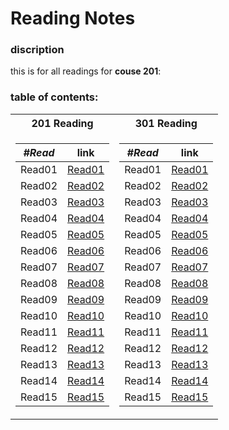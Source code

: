 # Reading Notes
### discription
this is for all readings for **couse 201**: <br />
### table of contents: <br />
<table>
<tr><th>201 Reading</th><th>301 Reading</th>
<tr><td>

|  ***#Read*** |      link      |
|----------|:-------------:|
| Read01 | [Read01](https://yousef-97.github.io/reading-notes/class-01) |
| Read02 |    [Read02](https://yousef-97.github.io/reading-notes/class-02)  |
| Read03 | [Read03](https://yousef-97.github.io/reading-notes/class-03) |
| Read04 | [Read04](https://yousef-97.github.io/reading-notes/class-04) |
| Read05 | [Read05](https://yousef-97.github.io/reading-notes/class-05) |
| Read06 | [Read06](https://yousef-97.github.io/reading-notes/class-06) |
| Read07 | [Read07](https://yousef-97.github.io/reading-notes/class-07) |
| Read08 | [Read08](https://yousef-97.github.io/reading-notes/class-08)|
| Read09 | [Read09](https://yousef-97.github.io/reading-notes/class-09)|
| Read10 | [Read10](https://yousef-97.github.io/reading-notes/class-10)|
| Read11 | [Read11](https://yousef-97.github.io/reading-notes/class-11)|
| Read12 | [Read12](https://yousef-97.github.io/reading-notes/class-12) |
| Read13 | [Read13](https://yousef-97.github.io/reading-notes/class-13)|
| Read14 | [Read14](https://yousef-97.github.io/reading-notes/class-14)|
| Read15 | [Read15](https://yousef-97.github.io/reading-notes/class-15)|

</td><td>

|  ***#Read*** |      link      |
|----------|:-------------:|
| Read01 | [Read01](https://yousef-97.github.io/reading-notes/read01) |
| Read02 | [Read02](https://yousef-97.github.io/reading-notes/read02) |
| Read03 | [Read03](https://yousef-97.github.io/reading-notes/read03) |
| Read04 | [Read04](https://yousef-97.github.io/reading-notes/read04) |
| Read05 | [Read05](https://yousef-97.github.io/reading-notes/read05) |
| Read06 | [Read06](https://yousef-97.github.io/reading-notes/read06) |
| Read07 | [Read07](https://yousef-97.github.io/reading-notes/read07) |
| Read08 | [Read08](https://yousef-97.github.io/reading-notes/read08) |
| Read09 | [Read09](https://yousef-97.github.io/reading-notes/read09) |
| Read10 | [Read10](https://yousef-97.github.io/reading-notes/read10) |
| Read11 | [Read11](https://yousef-97.github.io/reading-notes/read11) |
| Read12 | [Read12](https://yousef-97.github.io/reading-notes/read12) |
| Read13 | [Read13](https://yousef-97.github.io/reading-notes/read13) |
| Read14 | [Read14](https://yousef-97.github.io/reading-notes/read14) |
| Read15 | [Read15](https://yousef-97.github.io/reading-notes/read15) |

</td></tr> </table>


